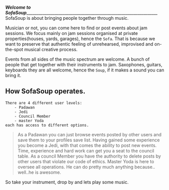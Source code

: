 ___Welcome to SofaSoup____________________________________________________________________
SofaSoup is about bringing people together through music.

Musician or not, you can come here to find or post events about jam sessions.
We focus mainly on jam sessions organised at private properties(houses, yards, garages), 
hence the `Sofa`. That is because we want to preserve that authentic feeling of
unrehearsed, improvised and on-the-spot musical creative process.

Events from all sides of the music spectrum are welcome. A bunch of people that get together 
with their instruments to jam. Saxophones, guitars, keyboards they are all welcome, hence the 
`Soup`, if it makes a sound you can bring it.

How SofaSoup operates. 
----------------------
	There are 4 different user levels:
		- Padawan
		- Jedi
		- Council Member
		- master Yoda
	each has access to different options.

> As a Padawan you can just browse events posted by other users and save them to your 
profiles save list.
> Having gained some experience you become a Jedi, with that comes the ability to post 
new events.
> Time, experience and hard work can get you a seat to the council table. As a council 
Member you have the authority to delete posts by other users that violate our 
code of ethics.
> Master Yoda is here to oversee all operations. He can do pretty much anything because..
well..he is awesome.


So take your instrument, drop by and lets play some music.
